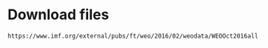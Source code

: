 # Download files

```bash
https://www.imf.org/external/pubs/ft/weo/2016/02/weodata/WEOOct2016all.xls /home/adam/Projects/economoose/rawData/IMF/
```
